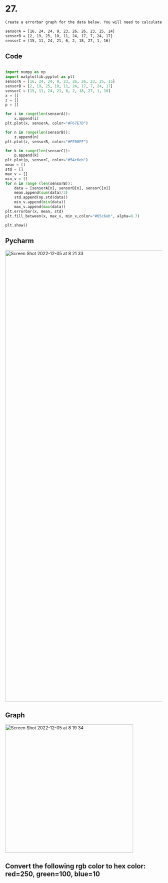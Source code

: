 # 27.
```diff
Create a errorbar graph for the data below. You will need to calculate the mean and standard deviation first.

sensorA = [16, 24, 24, 9, 23, 26, 26, 23, 25, 14]  
sensorB = [2, 19, 25, 10, 11, 24, 17, 7, 24, 17]  
sensorC = [15, 11, 24, 21, 6, 2, 18, 27, 1, 16]  
```

## Code
```.py

import numpy as np
import matplotlib.pyplot as plt
sensorA = [16, 24, 24, 9, 23, 26, 26, 23, 25, 15]
sensorB = [2, 19, 25, 10, 11, 24, 17, 7, 24, 17]
sensorC = [15, 11, 24, 21, 6, 2, 18, 27, 1, 16]
x = []
z = []
p = []

for i in range(len(sensorA)):
    x.append(i)
plt.plot(x, sensorA, color="#F67E7D")

for n in range(len(sensorB)):
    z.append(n)
plt.plot(z, sensorB, color="#FF00FF")

for k in range(len(sensorC)):
    p.append(k)
plt.plot(p, sensorC, color="#54c6eb")
mean = []
std = []
max_v = []
min_v = []
for n in range (len(sensorB)):
    data = [sensorA[n], sensorB[n], sensorC[n]]
    mean.append(sum(data)/3)
    std.append(np.std(data))
    min_v.append(min(data))
    max_v.append(max(data))
plt.errorbar(x, mean, std)
plt.fill_between(x, max_v, min_v,color="#65c6eb", alpha=0.7)

plt.show()
```

## Pycharm
<img width="1439" alt="Screen Shot 2022-12-05 at 8 21 33" src="https://user-images.githubusercontent.com/111941990/205521885-7d670f52-98a7-42c9-867f-9d3568ca2b57.png">

## Graph
<img width="409" alt="Screen Shot 2022-12-05 at 8 19 34" src="https://user-images.githubusercontent.com/111941990/205521809-480c9323-8057-4c40-84a2-bf5aac216903.png">

## Convert the following rgb color to hex color: red=250, green=100, blue=10



